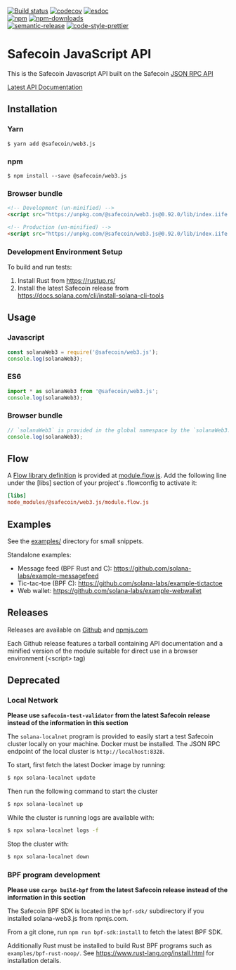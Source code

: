 [![Build status][travis-image]][travis-url]
[![codecov][codecov-image]][codecov-url]
[![esdoc][esdoc-image]][esdoc-url]
<br>
[![npm][npm-image]][npm-url]
[![npm-downloads][npm-downloads-image]][npm-url]
<br>
[![semantic-release][semantic-release-image]][semantic-release-url]
[![code-style-prettier][code-style-prettier-image]][code-style-prettier-url]

[travis-image]: https://api.travis-ci.org/fair-exchange/safecoin-web3.js.svg?branch=master
[travis-url]: https://travis-ci.org/fair-exchange/safecoin-web3.js
[codecov-image]: https://codecov.io/gh/fair-exchange/safecoin-web3.js/branch/master/graph/badge.svg
[codecov-url]: https://codecov.io/gh/fair-exchange/safecoin-web3.js
[esdoc-image]: https://solana-labs.github.io/solana-web3.js/badge.svg
[npm-image]: https://img.shields.io/npm/v/@safecoin/web3.js.svg?style=flat
[npm-downloads-image]: https://img.shields.io/npm/dm/@safecoin/web3.js.svg?style=flat
[esdoc-url]: https://solana-labs.github.io/solana-web3.js/
[npm-url]: https://www.npmjs.com/package/@safecoin/web3.js
[semantic-release-image]: https://img.shields.io/badge/%20%20%F0%9F%93%A6%F0%9F%9A%80-semantic--release-e10079.svg
[semantic-release-url]: https://github.com/semantic-release/semantic-release
[code-style-prettier-image]: https://img.shields.io/badge/code_style-prettier-ff69b4.svg?style=flat-square
[code-style-prettier-url]: https://github.com/prettier/prettier

# Safecoin JavaScript API

This is the Safecoin Javascript API built on the Safecoin [JSON RPC API](https://docs.solana.com/apps/jsonrpc-api)

[Latest API Documentation](https://solana-labs.github.io/solana-web3.js/)


## Installation

### Yarn
```
$ yarn add @safecoin/web3.js
```

### npm
```
$ npm install --save @safecoin/web3.js
```

### Browser bundle
```html
<!-- Development (un-minified) -->
<script src="https://unpkg.com/@safecoin/web3.js@0.92.0/lib/index.iife.js"></script>

<!-- Production (un-minified) -->
<script src="https://unpkg.com/@safecoin/web3.js@0.92.0/lib/index.iife.min.js"></script>
```


### Development Environment Setup
To build and run tests:
1. Install Rust from https://rustup.rs/
2. Install the latest Safecoin release from https://docs.solana.com/cli/install-solana-cli-tools

## Usage

### Javascript
```js
const solanaWeb3 = require('@safecoin/web3.js');
console.log(solanaWeb3);
```

### ES6
```js
import * as solanaWeb3 from '@safecoin/web3.js';
console.log(solanaWeb3);
```

### Browser bundle
```js
// `solanaWeb3` is provided in the global namespace by the `solanaWeb3.min.js` script bundle.
console.log(solanaWeb3);
```

## Flow

A [Flow library definition](https://flow.org/en/docs/libdefs/) is provided at
[module.flow.js](https://github.com/fair-exchange/safecoin-web3.js/tree/master/module.flow.js).
Add the following line under the [libs] section of your project's .flowconfig to
activate it:
```ini
[libs]
node_modules/@safecoin/web3.js/module.flow.js
```

## Examples
See the [examples/](https://github.com/fair-exchange/safecoin-web3.js/tree/master/examples) directory for small snippets.

Standalone examples:
* Message feed (BPF Rust and C): https://github.com/solana-labs/example-messagefeed
* Tic-tac-toe (BPF C): https://github.com/solana-labs/example-tictactoe
* Web wallet: https://github.com/solana-labs/example-webwallet

## Releases
Releases are available on [Github](https://github.com/fair-exchange/safecoin-web3.js/releases)
and [npmjs.com](https://www.npmjs.com/package/@safecoin/web3.js)

Each Github release features a tarball containing API documentation and a
minified version of the module suitable for direct use in a browser environment
(&lt;script&gt; tag)

## Deprecated

### Local Network

**Please use `safecoin-test-validator` from the latest Safecoin release instead of the information in this section**

The `solana-localnet` program is provided to easily start a test Safecoin cluster
locally on your machine.  Docker must be installed.  The JSON RPC endpoint of
the local cluster is `http://localhost:8328`.

To start, first fetch the latest Docker image by running:
```bash
$ npx solana-localnet update
```

Then run the following command to start the cluster
```bash
$ npx solana-localnet up
```

While the cluster is running logs are available with:
```bash
$ npx solana-localnet logs -f
```

Stop the cluster with:
```bash
$ npx solana-localnet down
```

### BPF program development

**Please use `cargo build-bpf` from the latest Safecoin release instead of the information in this section**

The Safecoin BPF SDK is located in the `bpf-sdk/` subdirectory if you installed
solana-web3.js from npmjs.com.

From a git clone, run `npm run bpf-sdk:install` to fetch the latest BPF SDK.

Additionally Rust must be installed to build Rust BPF programs such as
`examples/bpf-rust-noop/`.  See https://www.rust-lang.org/install.html for
installation details.
